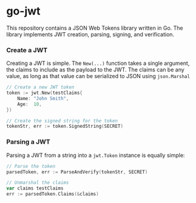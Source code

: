 # go-jwt

This repository contains a JSON Web Tokens library written in Go. The library implements JWT creation, parsing, signing, and verification.

### Create a JWT

Creating a JWT is simple. The `New(...)` function takes a single argument, the claims to include as the payload to the JWT. The claims can be any value, as long as that value can be serialized to JSON using `json.Marshal`

```go
// Create a new JWT token
token := jwt.New(testClaims{
    Name: "John Smith",
    Age:  10,
})

// Create the signed string for the token
tokenStr, err := token.SignedString(SECRET)
```

### Parsing a JWT

Parsing a JWT from a string into a `jwt.Token` instance is equally simple:

```go
// Parse the token
parsedToken, err := ParseAndVerify(tokenStr, SECRET)

// Unmarshal the claims
var claims testClaims
err := parsedToken.Claims(&claims)
```
